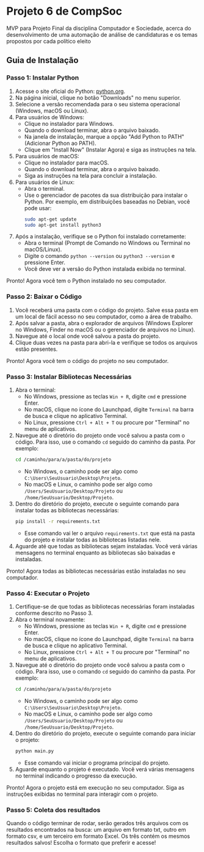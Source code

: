 # Projeto 6 de CompSoc
MVP para Projeto Final da disciplina Computador e Sociedade, acerca do desenvolvimento de uma automação de análise de candidaturas e os temas propostos por cada político eleito

## Guia de Instalação

### Passo 1: Instalar Python

1. Acesse o site oficial do Python: [python.org](https://www.python.org/).
2. Na página inicial, clique no botão "Downloads" no menu superior.
3. Selecione a versão recomendada para o seu sistema operacional (Windows, macOS ou Linux).
4. Para usuários de Windows:
    - Clique no instalador para Windows.
    - Quando o download terminar, abra o arquivo baixado.
    - Na janela de instalação, marque a opção "Add Python to PATH" (Adicionar Python ao PATH).
    - Clique em "Install Now" (Instalar Agora) e siga as instruções na tela.
5. Para usuários de macOS:
    - Clique no instalador para macOS.
    - Quando o download terminar, abra o arquivo baixado.
    - Siga as instruções na tela para concluir a instalação.
6. Para usuários de Linux:
    - Abra o terminal.
    - Use o gerenciador de pacotes da sua distribuição para instalar o Python. Por exemplo, em distribuições baseadas no Debian, você pode usar:
        ```sh
        sudo apt-get update
        sudo apt-get install python3
        ```
7. Após a instalação, verifique se o Python foi instalado corretamente:
    - Abra o terminal (Prompt de Comando no Windows ou Terminal no macOS/Linux).
    - Digite o comando `python --version` ou `python3 --version` e pressione Enter.
    - Você deve ver a versão do Python instalada exibida no terminal.

Pronto! Agora você tem o Python instalado no seu computador.

### Passo 2: Baixar o Código

1. Você receberá uma pasta com o código do projeto. Salve essa pasta em um local de fácil acesso no seu computador, como a área de trabalho.
2. Após salvar a pasta, abra o explorador de arquivos (Windows Explorer no Windows, Finder no macOS ou o gerenciador de arquivos no Linux).
3. Navegue até o local onde você salvou a pasta do projeto.
4. Clique duas vezes na pasta para abri-la e verifique se todos os arquivos estão presentes.

Pronto! Agora você tem o código do projeto no seu computador.

### Passo 3: Instalar Bibliotecas Necessárias

1. Abra o terminal:
    - No Windows, pressione as teclas `Win + R`, digite `cmd` e pressione Enter.
    - No macOS, clique no ícone do Launchpad, digite `Terminal` na barra de busca e clique no aplicativo Terminal.
    - No Linux, pressione `Ctrl + Alt + T` ou procure por "Terminal" no menu de aplicativos.
2. Navegue até o diretório do projeto onde você salvou a pasta com o código. Para isso, use o comando `cd` seguido do caminho da pasta. Por exemplo:
    ```sh
    cd /caminho/para/a/pasta/do/projeto
    ```
    - No Windows, o caminho pode ser algo como `C:\Users\SeuUsuario\Desktop\Projeto`.
    - No macOS e Linux, o caminho pode ser algo como `/Users/SeuUsuario/Desktop/Projeto` ou `/home/SeuUsuario/Desktop/Projeto`.
3. Dentro do diretório do projeto, execute o seguinte comando para instalar todas as bibliotecas necessárias:
    ```sh
    pip install -r requirements.txt
    ```
    - Esse comando vai ler o arquivo `requirements.txt` que está na pasta do projeto e instalar todas as bibliotecas listadas nele.
4. Aguarde até que todas as bibliotecas sejam instaladas. Você verá várias mensagens no terminal enquanto as bibliotecas são baixadas e instaladas.

Pronto! Agora todas as bibliotecas necessárias estão instaladas no seu computador.

### Passo 4: Executar o Projeto

1. Certifique-se de que todas as bibliotecas necessárias foram instaladas conforme descrito no Passo 3.
2. Abra o terminal novamente:
    - No Windows, pressione as teclas `Win + R`, digite `cmd` e pressione Enter.
    - No macOS, clique no ícone do Launchpad, digite `Terminal` na barra de busca e clique no aplicativo Terminal.
    - No Linux, pressione `Ctrl + Alt + T` ou procure por "Terminal" no menu de aplicativos.
3. Navegue até o diretório do projeto onde você salvou a pasta com o código. Para isso, use o comando `cd` seguido do caminho da pasta. Por exemplo:
    ```sh
    cd /caminho/para/a/pasta/do/projeto
    ```
    - No Windows, o caminho pode ser algo como `C:\Users\SeuUsuario\Desktop\Projeto`.
    - No macOS e Linux, o caminho pode ser algo como `/Users/SeuUsuario/Desktop/Projeto` ou `/home/SeuUsuario/Desktop/Projeto`.
4. Dentro do diretório do projeto, execute o seguinte comando para iniciar o projeto:
    ```sh
    python main.py
    ```
    - Esse comando vai iniciar o programa principal do projeto.
5. Aguarde enquanto o projeto é executado. Você verá várias mensagens no terminal indicando o progresso da execução.

Pronto! Agora o projeto está em execução no seu computador. Siga as instruções exibidas no terminal para interagir com o projeto.

### Passo 5: Coleta dos resultados

Quando o código terminar de rodar, serão gerados três arquivos com os resultados encontrados na busca: um arquivo em formato txt, outro em formato csv, e um terceiro em formato Excel. Os três contém os mesmos resultados salvos! Escolha o formato que preferir e acesse!
